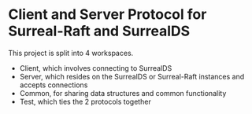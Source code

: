 # Client and Server Protocol for Surreal-Raft and SurrealDS

This project is split into 4 workspaces.

- Client, which involves connecting to SurrealDS
- Server, which resides on the SurrealDS or Surreal-Raft instances and accepts connections
- Common, for sharing data structures and common functionality
- Test, which ties the 2 protocols together

